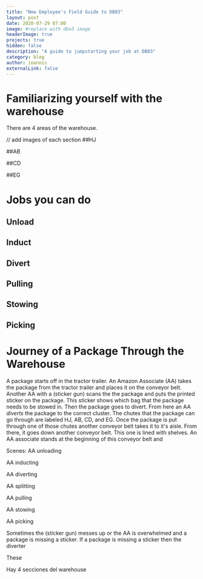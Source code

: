 ```yaml
---
title: "New Employee's Field Guide to DB03"
layout: post
date: 2020-07-29 07:00
image: #replace with dbo3 image
headerImage: true
projects: true
hidden: false
description: "A guide to jumpstarting your job at DB03"
category: blog
author: ioannis
externalLink: false
---
```


# Familiarizing yourself with the warehouse
There are 4 areas of the warehouse.

// add images of each section
##HJ

##AB

##CD

##EG

# Jobs you can do

## Unload

## Induct

## Divert

## Pulling

## Stowing

## Picking

# Journey of a Package Through the Warehouse

A package starts off in the tractor trailer. An Amazon Associate (AA) takes the package from the tractor trailer
and places it on the conveyor belt. Another AA with a (sticker gun) scans the the package and puts the printed sticker
on the package. This sticker shows which bag that the package needs to be stowed in. Then the package goes to divert. 
From here an AA *diverts* the package to the correct cluster.
The chutes that the package can go through are labeled HJ, AB, CD, and EG. Once the package is put through one of those
chutes another conveyor belt takes it to it's aisle. From there, it goes down another conveyor belt. This one is lined
with shelves. An AA associate stands at the beginning of this conveyor belt and 

Scenes:
AA unloading

AA inducting

AA diverting

AA splitting

AA pulling

AA stowing

AA picking




Sometimes the (sticker gun) messes up or the
AA is overwhelmed and a package is missing a sticker. If a package is missing a sticker then the diverter

These 

Hay 4 secciones del warehouse
